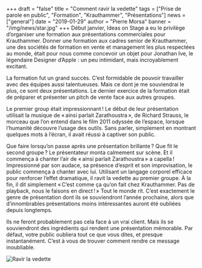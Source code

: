 +++
draft = "false"
title = "Comment ravir la vedette"
tags = ["Prise de parole en public", "Formation", "Krauthammer", "Présentations"]
news = ["general"]
date = "2019-01-29"
author = "Pierre Morsa"
banner = "/img/news/star.jpg"
+++
Début janvier, Ideas on Stage a eu le privilège d’organiser une formation aux présentations commerciales pour Krauthammer. Donner une formation aux cadres senior de Krauthammer, une des sociétés de formation en vente et management les plus respectées au monde, était pour nous comme concevoir un objet pour Jonathan Ive, le légendaire Designer d’Apple : un peu intimidant, mais incroyablement excitant.

La formation fut un grand succès. C’est formidable de pouvoir travailler avec des équipes aussi talentueuses. Mais ce dont je me souviendrai le plus, ce sont deux présentations. Le dernier exercice de la formation était de préparer et présenter un pitch de vente face aux autres groupes.

Le premier group était impressionnant ! Le début de leur présentation utilisait la musique de « ainsi parlait Zarathoustra », de Richard Strauss, le morceau que l’on entend dans le film 2011 odyssée de l’espace, lorsque l’humanité découvre l’usage des outils. Sans parler, simplement en montrant quelques mots à l’écran, il avait réussi à captiver son public.

Que faire lorsqu’on passe après une présentation brillante ? Que fit le second groupe ? Le présentateur monta calmement sur scène. Et il commença à chanter l’air de « ainsi parlait Zarathoustra » a capella ! Impressionné par son audace, sa présence d’esprit et son improvisation, le public commença à chanter avec lui. Utilisant un langage corporel efficace pour renforcer l’effet dramatique, il ravit la vedette au premier groupe. À la fin, il dit simplement « C’est comme ça qu’on fait chez Krauthammer. Pas de playback, nous le faisons en direct ! » Tout le monde rit. C’est exactement le genre de présentation dont ils se souviendront l’année prochaine, alors que d’innombrables présentations moins intéressantes auront été oubliées depuis longtemps.

Ils ne feront probablement pas cela face à un vrai client. Mais ils se souviendront des ingrédients qui rendent une présentation mémorable. Par défaut, votre public oubliera tout ce que vous dites, et presque instantanément. C’est à vous de trouver comment rendre ce message inoubliable.

![Ravir la vedette](/img/news/star.jpg)
